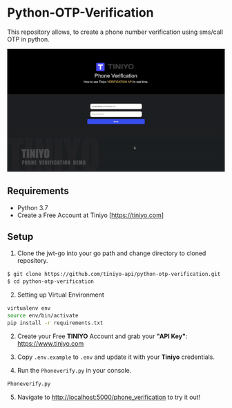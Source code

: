 # Python-OTP-Verification
This repository allows, to create a phone number verification using sms/call OTP in python.

![Python-OTP-Verification](demo/demo.gif)

## Requirements
- Python 3.7
- Create a Free Account at Tiniyo [https://tiniyo.com]

## Setup

1. Clone the jwt-go into your go path and change directory to cloned repository.

```bash
$ git clone https://github.com/tiniyo-api/python-otp-verification.git
$ cd python-otp-verification
```
2. Setting up Virtual Environment

```bash
virtualenv env
source env/bin/activate
pip install -r requirements.txt
```
2. Create your Free **TINIYO** Account and grab your **"API Key"**: <https://www.tiniyo.com>


3. Copy ```.env.example``` to ```.env``` and update it with your **Tiniyo** credentials.


4. Run the ```Phoneverify.py``` in your console.

```python
Phoneverify.py
```

5. Navigate to <http://localhost:5000/phone_verification> to try it out!
